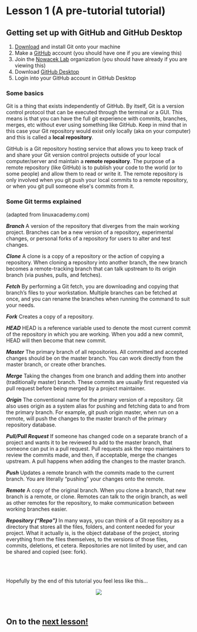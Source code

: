 # Lesson 1 (A pre-tutorial tutorial)

## Getting set up with GitHub and GitHub Desktop

1. [Download](https://git-scm.com/) and install Git onto your machine
2. Make a [GitHub](https://github.com/) account (you should have one if you are viewing this)
3. Join the [Nowacek Lab](https://github.com/NowacekLab) organization (you should have already if you are viewing this)
4. Download [GitHub Desktop](https://desktop.github.com/)
5. Login into your GitHub account in GitHub Desktop

### Some basics

Git is a thing that exists independently of GitHub. By itself, Git is a version control protocol that can be executed through the terminal or a GUI. This means is that you can have the full git experience with commits, branches, merges, etc without ever using something like GitHub. Keep in mind that in this case your Git repository would exist only locally (aka on your computer) and this is called a **local repository**.

GitHub is a Git repository hosting service that allows you to keep track of and share your Git version control projects outside of your local computer/server and maintain a **remote repository**. The purpose of a remote repository (like GitHub) is to publish your code to the world (or to some people) and allow them to read or write it. The remote repository is only involved when you git push your local commits to a remote repository, or when you git pull someone else's commits from it.

### Some Git terms explained 
(adapted from linuxacademy.com)

***Branch***
A version of the repository that diverges from the main working project. Branches can be a new version of a repository, experimental changes, or personal forks of a repository for users to alter and test changes.

***Clone***
A clone is a copy of a repository or the action of copying a repository. When cloning a repository into another branch, the new branch becomes a remote-tracking branch that can talk upstream to its origin branch (via pushes, pulls, and fetches).

***Fetch***
By performing a Git fetch, you are downloading and copying that branch’s files to your workstation. Multiple branches can be fetched at once, and you can rename the branches when running the command to suit your needs.

***Fork***
Creates a copy of a repository.

***HEAD***
HEAD is a reference variable used to denote the most current commit of the repository in which you are working. When you add a new commit, HEAD will then become that new commit.

***Master***
The primary branch of all repositories. All committed and accepted changes should be on the master branch. You can work directly from the master branch, or create other branches.

***Merge***
Taking the changes from one branch and adding them into another (traditionally master) branch. These commits are usually first requested via pull request before being merged by a project maintainer.

***Origin***
The conventional name for the primary version of a repository. Git also uses origin as a system alias for pushing and fetching data to and from the primary branch. For example, git push origin master, when run on a remote, will push the changes to the master branch of the primary repository database.

***Pull/Pull Request***
If someone has changed code on a separate branch of a project and wants it to be reviewed to add to the master branch, that someone can put in a pull request. Pull requests ask the repo maintainers to review the commits made, and then, if acceptable, merge the changes upstream. A pull happens when adding the changes to the master branch.

***Push***
Updates a remote branch with the commits made to the current branch. You are literally “pushing” your changes onto the remote.

***Remote***
A copy of the original branch. When you clone a branch, that new branch is a remote, or clone. Remotes can talk to the origin branch, as well as other remotes for the repository, to make communication between working branches easier.

***Repository (“Repo”)***
In many ways, you can think of a Git repository as a directory that stores all the files, folders, and content needed for your project. What it actually is, is the object database of the project, storing everything from the files themselves, to the versions of those files, commits, deletions, et cetera. Repositories are not limited by user, and can be shared and copied (see: fork).

<br>
<br>

Hopefully by the end of this tutorial you feel less like this...
<p align="center">
  <img src="https://imgs.xkcd.com/comics/git.png" />
</p>

<br>

## On to the [next lesson!](https://github.com/NowacekLab/Welcome/blob/master/lesson2.md)

